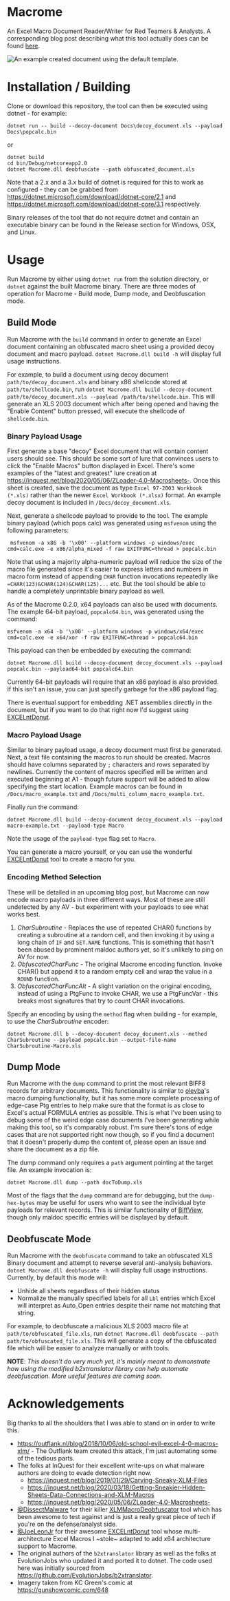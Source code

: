 # Macrome
An Excel Macro Document Reader/Writer for Red Teamers & Analysts. A corresponding blog post describing what this tool actually does can be found [here](https://malware.pizza/2020/05/12/evading-av-with-excel-macros-and-biff8-xls/).

![An example created document using the default template.](Docs/macrome.png)

# Installation / Building
Clone or download this repository, the tool can then be executed using dotnet - for example:

~~~
dotnet run -- build --decoy-document Docs\decoy_document.xls --payload Docs\popcalc.bin
~~~

or 

~~~
dotnet build
cd bin/Debug/netcoreapp2.0
dotnet Macrome.dll deobfuscate --path obfuscated_document.xls
~~~

Note that a 2.x and a 3.x build of dotnet is required for this to work as configured - they can be grabbed from  https://dotnet.microsoft.com/download/dotnet-core/2.1 and https://dotnet.microsoft.com/download/dotnet-core/3.1 respectively.

Binary releases of the tool that do not require dotnet and contain an executable binary can be found in the Release section for Windows, OSX, and Linux.

# Usage
Run Macrome by either using `dotnet run` from the solution directory, or `dotnet` against the built Macrome binary. There are three modes of operation for Macrome - Build mode, Dump mode, and Deobfuscation mode. 

## Build Mode
Run Macrome with the `build` command in order to generate an Excel document containing an obfuscated macro sheet using a provided decoy document and macro payload. `dotnet Macrome.dll build -h` will display full usage instructions.

For example, to build a document using decoy document `path/to/decoy_document.xls` and binary x86 shellcode stored at `path/to/shellcode.bin`, run `dotnet Macrome.dll build --decoy-document path/to/decoy_document.xls --payload /path/to/shellcode.bin`. This will generate an XLS 2003 document which after being opened and having the "Enable Content" button pressed, will execute the shellcode of `shellcode.bin`.

### Binary Payload Usage
First generate a base "decoy" Excel document that will contain content users should see. This should be some sort of lure that convinces users to click the "Enable Macros" button displayed in Excel. There's some examples of the "latest and greatest" lure creation at https://inquest.net/blog/2020/05/06/ZLoader-4.0-Macrosheets-. Once this sheet is created, save the document as type `Excel 97-2003 Workbook (*.xls)` rather than the newer `Excel Workbook (*.xlsx)` format. An example decoy document is included in `/Docs/decoy_document.xls`.

Next, generate a shellcode payload to provide to the tool. The example binary payload (which pops calc) was generated using `msfvenom` using the following parameters:

~~~
 msfvenom -a x86 -b '\x00' --platform windows -p windows/exec cmd=calc.exe -e x86/alpha_mixed -f raw EXITFUNC=thread > popcalc.bin
~~~

Note that using a majority alpha-numeric payload will reduce the size of the macro file generated since it's easier to express letters and numbers in macro form instead of appending `CHAR` function invocations repeatedly like `=CHAR(123)&CHAR(124)&CHAR(125)...` etc. But the tool should be able to handle a completely unprintable binary payload as well.

As of the Macrome 0.2.0, x64 payloads can also be used with documents. The example 64-bit payload, `popcalc64.bin`, was generated using the command:

~~~
msfvenom -a x64 -b '\x00' --platform windows -p windows/x64/exec cmd=calc.exe -e x64/xor -f raw EXITFUNC=thread > popcalc64.bin
~~~

This payload can then be embedded by executing the command:

~~~
dotnet Macrome.dll build --decoy-document decoy_document.xls --payload popcalc.bin --payload64-bit popcalc64.bin
~~~

Currently 64-bit payloads will require that an x86 payload is also provided. If this isn't an issue, you can just specify garbage for the x86 payload flag.

There is eventual support for embedding .NET assemblies directly in the document, but if you want to do that right now I'd suggest using [EXCELntDonut](https://github.com/FortyNorthSecurity/EXCELntDonut/).

### Macro Payload Usage
Similar to binary payload usage, a decoy document must first be generated. Next, a text file containing the macros to run should be created. Macros should have columns separated by `;` characters and rows separated by newlines. Currently the content of macros specified will be written and executed beginning at A1 - though future support will be added to allow specifying the start location. Example macros can be found in `/Docs/macro_example.txt` and `/Docs/multi_column_macro_example.txt`.

Finally run the command:

~~~
dotnet Macrome.dll build --decoy-document decoy_document.xls --payload macro-example.txt --payload-type Macro
~~~

Note the usage of the `payload-type` flag set to `Macro`. 

You can generate a macro yourself, or you can use the wonderful [EXCELntDonut](https://github.com/FortyNorthSecurity/EXCELntDonut/) tool to create a macro for you.

### Encoding Method Selection
These will be detailed in an upcoming blog post, but Macrome can now encode macro payloads in three different ways. Most of these are still undetected by any AV - but experiment with your payloads to see what works best.
1. *CharSubroutine* - Replaces the use of repeated CHAR() functions by creating a subroutine at a random cell, and then invoking it by using a long chain of `IF` and `SET.NAME` functions. This is something that hasn't been abused by prominent maldoc authors yet, so it's unlikely to ping on AV for now. 
2. *ObfuscatedCharFunc* - The original Macrome encoding function. Invoke CHAR() but append it to a random empty cell and wrap the value in a `ROUND` function. 
3. *ObfuscatedCharFuncAlt* - A slight variation on the original encoding, instead of using a PtgFunc to invoke CHAR, we use a PtgFuncVar - this breaks most signatures that try to count CHAR invocations. 

Specify an encoding by using the `method` flag when building - for example, to use the *CharSubroutine* encoder:

```
dotnet Macrome.dll b --decoy-document decoy_document.xls --method CharSubroutine --payload popcalc.bin --output-file-name CharSubroutine-Macro.xls
```

## Dump Mode
Run Macrome with the `dump` command to print the most relevant BIFF8 records for arbitrary documents. This functionality is similar to [olevba](https://github.com/decalage2/oletools/wiki/olevba)'s macro dumping functionality, but it has some more complete processing of edge-case Ptg entries to help make sure that the format is as close to Excel's actual FORMULA entries as possible. This is what I've been using to debug some of the weird edge case documents I've been generating while making this tool, so it's comparably robust. I'm sure there's tons of edge cases that are not supported right now though, so if you find a document that it doesn't properly dump the content of, please open an issue and share the document as a zip file.

The dump command only requires a `path` argument pointing at the target file. An example invocation is:

~~~
dotnet Macrome.dll dump --path docToDump.xls
~~~

Most of the flags that the `dump` command are for debugging, but the `dump-hex-bytes` may be useful for users who want to see the individual byte payloads for relevant records. This is similar functionality of [BiffView](https://www.aldeid.com/wiki/BiffView), though only maldoc specific entries will be displayed by default.

## Deobfuscate Mode
Run Macrome with the `deobfuscate` command to take an obfuscated XLS Binary document and attempt to reverse several anti-analysis behaviors. `dotnet Macrome.dll deobfuscate -h` will display full usage instructions. Currently, by default this mode will:

* Unhide all sheets regardless of their hidden status
* Normalize the manually specified labels for all `Lbl` entries which Excel will interpret as Auto_Open entries despite their name not matching that string.

For example, to deobfuscate a malicious XLS 2003 macro file at `path/to/obfuscated_file.xls`, run `dotnet Macrome.dll deobfuscate --path path/to/obfuscated_file.xls`. This will generate a copy of the obfuscated file which will be easier to analyze manually or with tools.

**NOTE**: *This doesn't do very much yet, it's mainly meant to demonstrate how using the modified b2xtranslator library can help automate deobfuscation. More useful features are coming soon.* 

# Acknowledgements 
Big thanks to all the shoulders that I was able to stand on in order to write this.

* https://outflank.nl/blog/2018/10/06/old-school-evil-excel-4-0-macros-xlm/ - The Outflank team created this attack, I'm just automating some of the tedious parts.
* The folks at InQuest for their excellent write-ups on what malware authors are doing to evade detection right now.
  * https://inquest.net/blog/2019/01/29/Carving-Sneaky-XLM-Files
  * https://inquest.net/blog/2020/03/18/Getting-Sneakier-Hidden-Sheets-Data-Connections-and-XLM-Macros
  * https://inquest.net/blog/2020/05/06/ZLoader-4.0-Macrosheets-
* [@DissectMalware](https://twitter.com/DissectMalware/) for their killer [XLMMacroDeobfuscator](https://github.com/DissectMalware/XLMMacroDeobfuscator) tool which has been awesome to test against and is just a really great piece of tech if you're on the defense/analyst side.
* [@JoeLeonJr](https://twitter.com/joeleonjr) for their awesome [EXCELntDonut](https://github.com/FortyNorthSecurity/EXCELntDonut) tool whose multi-architecture Excel Macros I ~stole~ adapted to add x64 architecture support to Macrome.
* The original authors of the `b2xtranslator` library as well as the folks at EvolutionJobs who updated it and ported it to dotnet. The code used here was initially sourced from https://github.com/EvolutionJobs/b2xtranslator.
* Imagery taken from KC Green's comic at https://gunshowcomic.com/648
